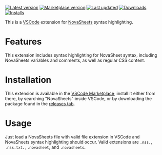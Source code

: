 [![Latest version](https://img.shields.io/github/v/release/Nixinova/NovaSheets-vscode?label=latest&style=flat-square&logo=github)](https://github.com/Nixinova/NovaSheets-vscode/releases)
[![Marketplace version](https://img.shields.io/visual-studio-marketplace/v/Nixinova.novasheets?label=marketplace&style=flat-square&logo=visual-studio)](https://marketplace.visualstudio.com/items/Nixinova.novasheets)
[![Last updated](https://img.shields.io/github/release-date/Nixinova/NovaSheets-vscode?label=updated&style=flat-square)](https://github.com/Nixinova/NovaSheets-vscode/releases)
[![Downloads](https://img.shields.io/visual-studio-marketplace/d/Nixinova.novasheets?style=flat-square&logo=visual-studio)](https://marketplace.visualstudio.com/items/Nixinova.novasheets)
[![Installs](https://img.shields.io/visual-studio-marketplace/i/Nixinova.novasheets?style=flat-square&logo=visual-studio)](https://marketplace.visualstudio.com/items/Nixinova.novasheets)

This is a [VSCode](https://github.com/microsoft/vscode) extension for [NovaSheets](https://github.com/Nixinova/NovaSheets) syntax highlighting.

# Features
This extension includes syntax highlighting for NovaSheet syntax, including NovaSheets variables and comments, as well as regular CSS content.

# Installation
This extension is available in the [VSCode Marketplace](https://marketplace.visualstudio.com/items/Nixinova.novasheets); install it either from there, by searching "NovaSheets" inside VSCode, or by downloading the package found in the [releases tab](https://github.com/Nixinova/NovaSheets-vscode/releases).

# Usage
Just load a NovaSheets file with valid file extension in VSCode and NovaSheets syntax highlighting should occur. Valid extensions are  `.nss.`, `.nss.txt.`, `.novasheet`, and `.novasheets`.
